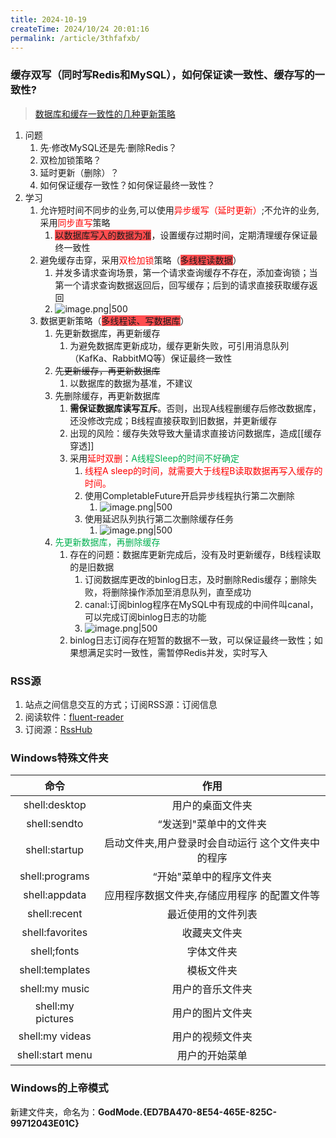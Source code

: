 ```yaml
---
title: 2024-10-19
createTime: 2024/10/24 20:01:16
permalink: /article/3thfafxb/
---
```

### 缓存双写（同时写Redis和MySQL），如何保证读一致性、缓存写的一致性?
> [数据库和缓存一致性的几种更新策略](https://github.com/Romantic-Lei/Learning-in-practice/blob/master/Redis/12.Redis%E9%AB%98%E9%98%B6%E7%AF%87/3.%E7%BC%93%E5%AD%98%E5%8F%8C%E5%86%99%E4%B8%80%E8%87%B4%E6%80%A7%E6%9B%B4%E6%96%B0%E7%AD%96%E7%95%A5%E6%8E%A2%E8%AE%A8/3.%E6%95%B0%E6%8D%AE%E5%BA%93%E5%92%8C%E7%BC%93%E5%AD%98%E4%B8%80%E8%87%B4%E6%80%A7%E7%9A%84%E5%87%A0%E7%A7%8D%E6%9B%B4%E6%96%B0%E7%AD%96%E7%95%A5.md)
1. 问题
	1. 先·修改MySQL还是先·删除Redis？
	2. 双检加锁策略？
	3. 延时更新（删除）？
	4. 如何保证缓存一致性？如何保证最终一致性？
2. 学习
	1. 允许短时间不同步的业务,可以使用<font color="#ff0000">异步缓写（延时更新）</font>;不允许的业务,采用<font color="#ff0000">同步直写</font>策略
		1. <span style="background:#ff4d4f">以数据库写入的数据为准</span>，设置缓存过期时间，定期清理缓存保证最终一致性
	2. 避免缓存击穿，采用<font color="#ff0000">双检加锁</font>策略（<span style="background:#ff4d4f">多线程读数据</span>）
		1. 并发多请求查询场景，第一个请求查询缓存不存在，添加查询锁；当第一个请求查询数据返回后，回写缓存；后到的请求直接获取缓存返回
		2. ![image.png|500](https://raw.gitmirror.com/jiuxi521/typora/master/202410192026839.png)
	3. 数据更新策略（<span style="background:#ff4d4f">多线程读、写数据库</span>）
		1. 先更新数据库，再更新缓存
			1. 为避免数据库更新成功，缓存更新失败，可引用消息队列（KafKa、RabbitMQ等）保证最终一致性
		2. ~~先更新缓存，再更新数据库~~
			1. 以数据库的数据为基准，不建议
		3. 先删除缓存，再更新数据库
			1. **需保证数据库读写互斥**。否则，出现A线程删缓存后修改数据库，还没修改完成；B线程直接获取到旧数据，并更新缓存
			2. 出现的风险：缓存失效导致大量请求直接访问数据库，造成[[缓存穿透]]
			3. 采用<font color="#ff0000">延时双删</font>：<font color="#00b050">A线程Sleep的时间不好确定</font>
				1. <font color="#ff0000">线程A sleep的时间，就需要大于线程B读取数据再写入缓存的时间。</font>
				2. 使用CompletableFuture开启异步线程执行第二次删除
					1. ![image.png|500](https://raw.gitmirror.com/jiuxi521/typora/master/202410192141814.png)
				3. 使用延迟队列执行第二次删除缓存任务
					1. ![image.png|500](https://raw.gitmirror.com/jiuxi521/typora/master/202410192145782.png)
		4. <font color="#00b050">先更新数据库，再删除缓存</font>
			1. 存在的问题：数据库更新完成后，没有及时更新缓存，B线程读取的是旧数据
				1. 订阅数据库更改的binlog日志，及时删除Redis缓存；删除失败，将删除操作添加至消息队列，直至成功
				2. canal:订阅binlog程序在MySQL中有现成的中间件叫canal，可以完成订阅binlog日志的功能
				3. ![image.png|500](https://raw.gitmirror.com/jiuxi521/typora/master/202410192159434.png)
			2. binlog日志订阅存在短暂的数据不一致，可以保证最终一致性；如果想满足实时一致性，需暂停Redis并发，实时写入
### RSS源
1. 站点之间信息交互的方式；订阅RSS源：订阅信息
2. 阅读软件：[fluent-reader](https://github.com/yang991178/fluent-reader)
3. 订阅源：[RssHub](https://docs.rsshub.app/zh/guide/instances)

### Windows特殊文件夹
|        命令         |             作用             |
| :---------------: | :------------------------: |
|   shell:desktop   |          用户的桌面文件夹          |
|   shell:sendto    |        “发送到"菜单中的文件夹        |
|   shell:startup   | 启动文件夹,用户登录时会自动运行 这个文件夹中的程序 |
|  shell:programs   |       “开始"菜单中的程序文件夹        |
|   shell:appdata   |  应用程序数据文件夹,存储应用程序 的配置文件等   |
|   shell:recent    |         最近使用的文件列表          |
|  shell:favorites  |           收藏夹文件夹           |
|    shell;fonts    |           字体文件夹            |
|  shell:templates  |           模板文件夹            |
|  shell:my music   |          用户的音乐文件夹          |
| shell:my pictures |          用户的图片文件夹          |
|  shell:my videas  |          用户的视频文件夹          |
| shell:start menu  |          用户的开始菜单           |
### Windows的上帝模式
新建文件夹，命名为：**GodMode.{ED7BA470-8E54-465E-825C-99712043E01C}**


